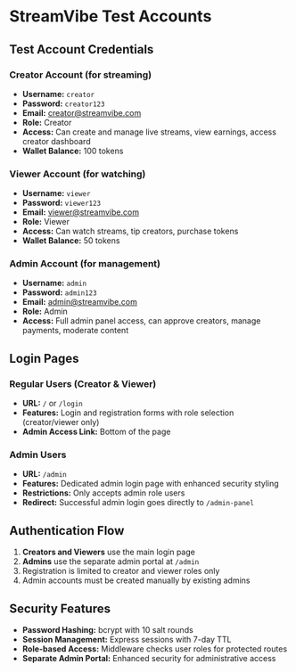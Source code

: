 # StreamVibe Test Accounts

## Test Account Credentials

### Creator Account (for streaming)
- **Username:** `creator`
- **Password:** `creator123`
- **Email:** creator@streamvibe.com
- **Role:** Creator
- **Access:** Can create and manage live streams, view earnings, access creator dashboard
- **Wallet Balance:** 100 tokens

### Viewer Account (for watching)
- **Username:** `viewer`
- **Password:** `viewer123`
- **Email:** viewer@streamvibe.com
- **Role:** Viewer
- **Access:** Can watch streams, tip creators, purchase tokens
- **Wallet Balance:** 50 tokens

### Admin Account (for management)
- **Username:** `admin`
- **Password:** `admin123`
- **Email:** admin@streamvibe.com
- **Role:** Admin
- **Access:** Full admin panel access, can approve creators, manage payments, moderate content

## Login Pages

### Regular Users (Creator & Viewer)
- **URL:** `/` or `/login`
- **Features:** Login and registration forms with role selection (creator/viewer only)
- **Admin Access Link:** Bottom of the page

### Admin Users
- **URL:** `/admin`
- **Features:** Dedicated admin login page with enhanced security styling
- **Restrictions:** Only accepts admin role users
- **Redirect:** Successful admin login goes directly to `/admin-panel`

## Authentication Flow

1. **Creators and Viewers** use the main login page
2. **Admins** use the separate admin portal at `/admin`
3. Registration is limited to creator and viewer roles only
4. Admin accounts must be created manually by existing admins

## Security Features

- **Password Hashing:** bcrypt with 10 salt rounds
- **Session Management:** Express sessions with 7-day TTL
- **Role-based Access:** Middleware checks user roles for protected routes
- **Separate Admin Portal:** Enhanced security for administrative access